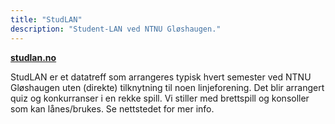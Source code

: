 ```yaml
---
title: "StudLAN"
description: "Student-LAN ved NTNU Gløshaugen."
---
```

**[studlan.no](https://studlan.no)**

StudLAN er et datatreff som arrangeres typisk hvert semester ved NTNU Gløshaugen uten (direkte) tilknytning til noen linjeforening. Det blir arrangert quiz og konkurranser i en rekke spill. Vi stiller med brettspill og konsoller som kan lånes/brukes. Se nettstedet for mer info.
